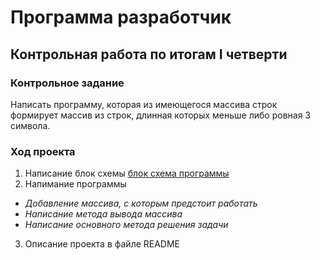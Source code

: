 # Программа разработчик
## Контрольная работа по итогам I четверти

### **Контрольное задание**

Написать программу, которая из имеющегося массива строк формирует массив из строк, длинная которых меньше либо ровная 3 символа.

### **Ход проекта**

1. Написание блок схемы
[блок схема программы](https://drive.google.com/file/d/1AqM2DjlV3-LNogNCU_b5hL5mtakFePqv/view?usp=sharing)
2. Напимание программы
* _Добавление массива, с которым предстоит работать_
* _Написание метода вывода массива_
* _Написание основного метода решения задачи_

3. Описание проекта в файле README